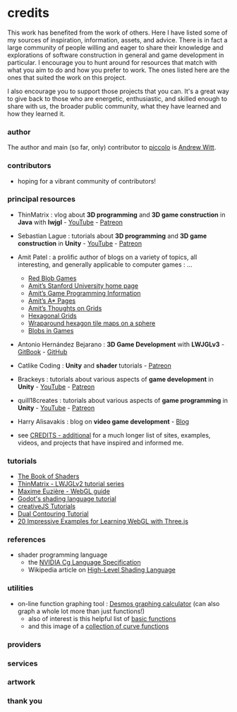 # credits
This work has benefited from the work of others.  Here I have listed some of my sources of inspiration, information, assets, and advice.  There is in fact a large community of people willing and eager to share their knowledge and explorations of software construction in general and game development in particular.  I encourage you to hunt around for resources that match with what you aim to do and how you prefer to work.  The ones listed here are the ones that suited the work on this project.

I also encourage you to support those projects that you can.  It's a great way to give back to those who are energetic, enthusiastic, and skilled enough to share with us, the broader public community, what they have learned and how they learned it.

### author
The author and main (so far, only) contributor to [piccolo](https://github.com/landru27/piccolo) is [Andrew Witt](https://github.com/landru27/).

### contributors
- hoping for a vibrant community of contributors!

### principal resources
- ThinMatrix : vlog about **3D programming** and **3D game construction** in **Java** with **lwjgl** - [YouTube](https://www.youtube.com/channel/UCUkRj4qoT1bsWpE_C8lZYoQ) - [Patreon](https://www.patreon.com/thinmatrix)
- Sebastian Lague : tutorials about **3D programming** and **3D game construction** in **Unity** - [YouTube](https://www.youtube.com/channel/UCmtyQOKKmrMVaKuRXz02jbQ) - [Patreon](https://www.patreon.com/SebastianLague)
- Amit Patel : a prolific author of blogs on a variety of topics, all interesting, and generally applicable to computer games : ...
  - [Red Blob Games](https://www.redblobgames.com/)
  - [Amit’s Stanford University home page](http://www-cs-students.stanford.edu/~amitp/)
  - [Amit’s Game Programming Information](http://www-cs-students.stanford.edu/~amitp/gameprog.html)
  - [Amit’s A* Pages](http://theory.stanford.edu/~amitp/GameProgramming/)
  - [Amit’s Thoughts on Grids](http://www-cs-students.stanford.edu/~amitp/game-programming/grids/)
  - [Hexagonal Grids](https://www.redblobgames.com/grids/hexagons/)
  - [Wraparound hexagon tile maps on a sphere](https://www.redblobgames.com/x/1640-hexagon-tiling-of-sphere/)
  - [Blobs in Games](http://simblob.blogspot.com/)
- Antonio Hernández Bejarano : **3D Game Development** with **LWJGLv3** - [GitBook](https://legacy.gitbook.com/@lwjglgamedev) - [GitHub](https://github.com/lwjglgamedev/lwjglbook)
- Catlike Coding : **Unity** and **shader** tutorials - [Patreon](https://www.patreon.com/catlikecoding)
- Brackeys : tutorials about various aspects of **game development** in **Unity** - [YouTube](https://www.youtube.com/channel/UCYbK_tjZ2OrIZFBvU6CCMiA) - [Patreon](https://www.patreon.com/brackeys)
- quill18creates : tutorials about various aspects of **game programming** in **Unity** - [YouTube](https://www.youtube.com/channel/UCPXOQq7PWh5OdCwEO60Y8jQ) - [Patreon](https://www.patreon.com/quill18creates)
- Harry Alisavakis : blog on **video game development** - [Blog](https://halisavakis.com/category/blog-posts/)

- see [CREDITS - additional](../main/CREDITS-additional-details.md) for a much longer list of sites, examples, videos, and projects that have inspired and informed me.

### tutorials
- [The Book of Shaders](https://thebookofshaders.com/)
- [ThinMatrix - LWJGLv2 tutorial series](https://www.youtube.com/watch?v=VS8wlS9hF8E&feature=youtu.be&list=PLRIWtICgwaX0u7Rf9zkZhLoLuZVfUksDP)
- [Maxime Euzière - WebGL guide](https://xem.github.io/articles/webgl-guide.html)
- [Godot's shading language tutorial](https://docs.godotengine.org/en/3.0/tutorials/shading/shading_language.html)
- [creativeJS Tutorials](http://creativejs.com/tutorials/index.html)
- [Dual Contouring Tutorial](http://www.boristhebrave.com/2018/04/15/dual-contouring-tutorial/)
- [20 Impressive Examples for Learning WebGL with Three.js](https://tutorialzine.com/2013/09/20-impressive-examples-for-learning-webgl-with-three-js)

### references
- shader programming language
  - the [NVIDIA Cg Language Specification](https://developer.download.nvidia.com/cg/Cg_language.html)
  - Wikipedia article on [High-Level Shading Language](https://en.wikipedia.org/wiki/High-Level_Shading_Language)

### utilities
- on-line function graphing tool : [Desmos graphing calculator](https://www.desmos.com/calculator) (can also graph a whole lot more than just functions!)
  - also of interest is this helpful list of [basic functions](http://mathonweb.com/help_ebook/html/functions_4.htm)
  - and this image of a [collection of curve functions](https://www.flickr.com/photos/kynd/9546075099/)

### providers

### services

### artwork

### thank you

